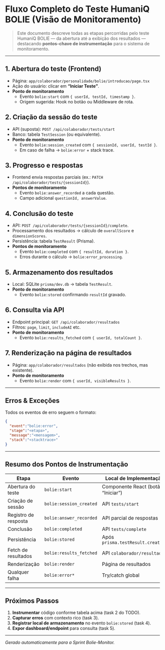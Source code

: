 # Fluxo Completo do Teste HumaniQ BOLIE (Visão de Monitoramento)

> Este documento descreve todas as etapas percorridas pelo teste HumaniQ BOLIE — da abertura até a exibição dos resultados — destacando **pontos-chave de instrumentação** para o sistema de monitoramento.

---

## 1. Abertura do teste (Frontend)
- Página: `app/colaborador/personalidade/bolie/introducao/page.tsx`
- Ação do usuário: clicar em **“Iniciar Teste”**.
- **Ponto de monitoramento**
  - Evento `bolie:start` com `{ userId, testId, timestamp }`.
  - Origem sugerida: Hook no botão ou Middleware de rota.

## 2. Criação da sessão do teste
- API (suposta): `POST /api/colaborador/tests/start`
- Banco: tabela `TestSession` (ou equivalente).
- **Ponto de monitoramento**
  - Evento `bolie:session_created` com `{ sessionId, userId, testId }`.
  - Em caso de falha → `bolie:error` + stack trace.

## 3. Progresso e respostas
- Frontend envia respostas parciais (ex.: `PATCH /api/colaborador/tests/{sessionId}`).
- **Pontos de monitoramento**
  - Evento `bolie:answer_recorded` a cada questão.
  - Campo adicional `questionId, answerValue`.

## 4. Conclusão do teste
- API: `POST /api/colaborador/tests/{sessionId}/complete`.
- Processamento dos resultados → cálculo de `overallScore` e `dimensionScores`.
- Persistência: tabela `TestResult` (Prisma).
- **Pontos de monitoramento**
  - Evento `bolie:completed` com `{ resultId, duration }`.
  - Erros durante o cálculo → `bolie:error_processing`.

## 5. Armazenamento dos resultados
- Local: SQLite `prisma/dev.db` → tabela `TestResult`.
- **Ponto de monitoramento**
  - Evento `bolie:stored` confirmando `resultId` gravado.

## 6. Consulta via API
- Endpoint principal: `GET /api/colaborador/resultados`
- Filtros: `page`, `limit`, `includeAI` etc.
- **Ponto de monitoramento**
  - Evento `bolie:results_fetched` com `{ userId, totalCount }`.

## 7. Renderização na página de resultados
- Página: `app/colaborador/resultados` (não exibida nos trechos, mas existente).
- **Ponto de monitoramento**
  - Evento `bolie:render` com `{ userId, visibleResults }`.

---

## Erros & Exceções
Todos os eventos de erro seguem o formato:
```json
{
  "event":"bolie:error",
  "stage":"<etapa>",
  "message":"<mensagem>",
  "stack":"<stacktrace>"
}
```

---

## Resumo dos Pontos de Instrumentação
| Etapa | Evento | Local de Implementação |
|-------|--------|------------------------|
| Abertura do teste | `bolie:start` | Componente React (botão “Iniciar”) |
| Criação de sessão | `bolie:session_created` | API `tests/start` |
| Registro de resposta | `bolie:answer_recorded` | API parcial de respostas |
| Conclusão | `bolie:completed` | API `tests/complete` |
| Persistência | `bolie:stored` | Após `prisma.testResult.create()` |
| Fetch de resultados | `bolie:results_fetched` | API `colaborador/resultados` |
| Renderização | `bolie:render` | Página de resultados |
| Qualquer falha | `bolie:error*` | Try/catch global |

---

## Próximos Passos
1. **Instrumentar** código conforme tabela acima (task 2 do TODO).
2. **Capturar erros** com contexto rico (task 3).
3. **Registrar local de armazenamento** no evento `bolie:stored` (task 4).
4. **Expor dashboard/endpoint** para consulta (task 5).

---

*Gerado automaticamente para a Sprint Bolie-Monitor.*